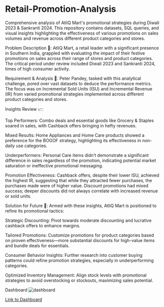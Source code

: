 # Retail-Promotion-Analysis
Comprehensive analysis of AtliQ Mart's promotional strategies during Diwali 2023 &amp; Sankranti 2024. This repository contains datasets, SQL queries, and visual insights highlighting the effectiveness of various promotions on sales volumes and revenue across different product categories and stores.


Problem Description 🧐:
AtliQ Mart, a retail leader with a significant presence in Southern India, grappled with evaluating the impact of their festive promotions on sales across their range of stores and product categories. The critical period under review included Diwali 2023 and Sankranti 2024, times of high consumer activity.

Requirement & Analysis 🔎:
Peter Pandey, tasked with this analytical challenge, pored over vast datasets to deduce the performance metrics. The focus was on Incremental Sold Units (ISU) and Incremental Revenue (IR) from varied promotional strategies implemented across different product categories and stores.

Insights Review 📈:

Top Performers: Combo deals and essential goods like Grocery & Staples soared in sales, with Cashback offers bringing in hefty revenues.

Mixed Results: Home Appliances and Home Care products showed a preference for the BOGOF strategy, highlighting its effectiveness in non-daily use categories.

Underperformers: Personal Care items didn’t demonstrate a significant difference in sales regardless of the promotion, indicating potential market saturation or ineffective promotional messaging.

Promotion Effectiveness: Cashback offers, despite their lower ISU, achieved the highest IR, suggesting that while they attracted fewer purchases, the purchases made were of higher value. Discount promotions had mixed success; deeper discounts did not always correlate with increased revenue or sold units.

Solution for Future 🚀:
Armed with these insights, AtliQ Mart is positioned to refine its promotional tactics:

Strategic Discounting: Pivot towards moderate discounting and lucrative cashback offers to enhance margins.

Tailored Promotions: Customize promotions for product categories based on proven effectiveness—more substantial discounts for high-value items and bundle deals for essentials.

Consumer Behavior Insights: Further research into customer buying patterns could refine promotion strategies, especially in underperforming categories.

Optimized Inventory Management: Align stock levels with promotional strategies to avoid overstocking or stockouts, maximizing sales potential.

Dashboard
<img src="https://i.ibb.co/q7PBX6F/dashboard.png" alt="dashboard" border="0">

<a href="https://app.powerbi.com/view?r=eyJrIjoiOGRkYWMyYTAtZTYzNi00MTAzLWFhYzQtMmRmN2FiZmQxODQ5IiwidCI6ImRmODY3OWNkLWE4MGUtNDVkOC05OWFjLWM4M2VkN2ZmOTVhMCJ9">Link to Dashboard</a>
